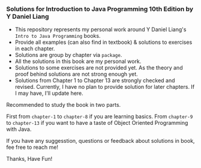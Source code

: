 ### Solutions for Introduction to Java Programming 10th Edition by Y Daniel Liang

- This repository represents my personal work around Y Daniel Liang's `Intro to Java Programming` books.
- Provide all examples (can also find in textbook) & solutions to exercises in each chapter.
- Solutions are group by chapter via `package`.
- All the solutions in this book are my personal work.
- Solutions to some exercises are not provided yet. As the theory and proof behind solutions are not strong enough yet.
- Solutions from Chapter 1 to Chapter 13 are strongly checked and revised. Currently, I have no plan to provide solution for later chapters. If I may have, I'll update here.

Recommended to study the book in two parts.

First from `chapter-1` to `chapter-8` if you are learning basics.
From `chapter-9` to `chapter-13` if you want to have a taste of Object Oriented Programming with Java.


If you have any suggesstion, questions or feedback about solutions in book, fee free to reach me!

Thanks, Have Fun!